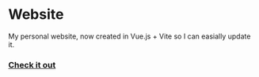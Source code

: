 # Website
My personal website, now created in Vue.js + Vite so I can easially update it.

### [Check it out](https://zachary.lol)